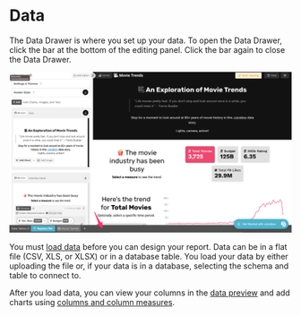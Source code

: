 # Data

The Data Drawer is where you set up your data. To open the Data Drawer, click the bar at the bottom of the editing panel. Click the bar again to close the Data Drawer.&#x20;

![Click the bar at the bottom to open the Data Tables drawer](<../../.gitbook/assets/image (88).png>)

You must [load data](loading-data.md) before you can design your report. Data can be in a flat file (CSV, XLS, or XLSX) or in a database table. You load your data by either uploading the file or, if your data is in a database, selecting the schema and table to connect to.&#x20;

After you load data, you can view your columns in the [data preview](the-data-preview.md) and add charts using [columns and column measures](columns-and-measures.md).
